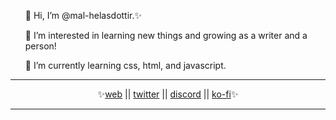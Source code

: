 <!DOCTYPE html>
<html>
  <head>
  </head>
  <body>
    <p>
    <ul>👋 Hi, I’m @mal-helasdottir.✨</ul>
    <ul>👀 I’m interested in learning new things and growing as a writer and a person!</ul>
    <ul>🌱 I’m currently learning css, html, and javascript.</ul>
    </p>
<hr>
<p align="center">✨<a href="http://mare-stellarum.uwu.ai">web</a> || <a href="http://www.twitter.com/mare_stellarum">twitter</a> || <a href="https://discordapp.com/users/mal-helasdottir#9354">discord</a> || <a href="https://ko-fi.com/mare_stellarum">ko-fi</a>✨</p>
    </p>
    <hr>
  </body>
</html>

<!---
mal-helasdottir/mal-helasdottir is a ✨ special ✨ repository because its `README.md` (this file) appears on your GitHub profile.
You can click the Preview link to take a look at your changes.
--->
